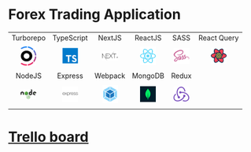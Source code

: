 # Forex Trading Application

<table align="center">

<tr align="center">

<td>Turborepo</td>
<td>TypeScript</td>
<td>NextJS</td>
<td>ReactJS</td>
<td>SASS</td>
<td>React Query</td>
</tr>

<tr align="center">
<td height="50px"><img alt="Turborepo" width="32px" src="https://raw.githubusercontent.com/itispx/assets/c052cefbdd66dd1d2bac93ce601dd06e20c91764/svgs/turborepo.svg"></td>
<td height="50px"><img alt="Typescript" width="32px" src="https://raw.githubusercontent.com/itispx/assets/dc816afd65e760d81800b337595dd7498f351119/svgs/typescript.svg"></td>
<td height="50px"><img alt="NextJS" width="32px" src="https://raw.githubusercontent.com/itispx/assets/128f0eab23fb9497474f51fd3cac40664e8368db/svgs/nextjs.svg"></td>
<td height="50px"><img alt="ReactJS" width="32px" src="https://raw.githubusercontent.com/itispx/assets/128f0eab23fb9497474f51fd3cac40664e8368db/svgs/react.svg"></td>
<td height="50px"><img alt="SASS" width="32px" src="https://raw.githubusercontent.com/itispx/assets/128f0eab23fb9497474f51fd3cac40664e8368db/svgs/sass.svg"></td>
<td height="50px"><img alt="React Query" width="32px" src="https://raw.githubusercontent.com/itispx/assets/128f0eab23fb9497474f51fd3cac40664e8368db/svgs/react-query.svg"></td>
</tr>

<tr align="center">

<td>NodeJS</td>
<td>Express</td>
<td>Webpack</td>
<td>MongoDB</td>
<td>Redux</td>
</tr>

<tr align="center">
<td height="50px"><img alt="NodeJS" width="32px" src="https://raw.githubusercontent.com/itispx/assets/128f0eab23fb9497474f51fd3cac40664e8368db/svgs/nodejs.svg"></td>
<td height="50px"><img alt="Express" width="32px" src="https://raw.githubusercontent.com/itispx/assets/128f0eab23fb9497474f51fd3cac40664e8368db/svgs/express.svg"></td>
<td height="50px"><img alt="Webpack" width="32px" src="https://raw.githubusercontent.com/itispx/assets/128f0eab23fb9497474f51fd3cac40664e8368db/svgs/webpack.svg"></td>
<td height="50px"><img alt="MongoDB" width="32px" src="https://raw.githubusercontent.com/itispx/assets/128f0eab23fb9497474f51fd3cac40664e8368db/svgs/mongodb.svg"></td>
<td height="50px"><img alt="Redux" width="32px" src="https://raw.githubusercontent.com/itispx/assets/128f0eab23fb9497474f51fd3cac40664e8368db/svgs/redux.svg"></td>

</tr>

</table>

# [Trello board](https://trello.com/invite/b/54JLFXOF/ATTIa3ac526461f8ffbb14ac36b419553df8E489C502/forex-trading-application)
